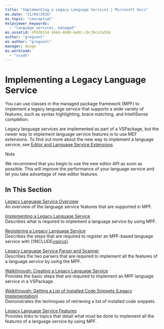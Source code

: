 ```yaml
---
title: "Implementing a Legacy Language Service1 | Microsoft Docs"
ms.date: "11/04/2016"
ms.topic: "conceptual"
helpviewer_keywords: 
  - "language services, managed"
ms.assetid: df638f24-166d-4b80-be82-c9c39ca7a556
author: "gregvanl"
ms.author: "gregvanl"
manager: douge
ms.workload: 
  - "vssdk"
---
```

# Implementing a Legacy Language Service
You can use classes in the managed package framework (MPF) to implement a legacy language service that supports a wide variety of features, such as syntax highlighting, brace matching, and IntelliSense completion.  
  
 Legacy language services are implemented as part of a VSPackage, but the newer way to implement language service features is to use MEF extensions. To find out more about the new way to implement a language service, see [Editor and Language Service Extensions](../../extensibility/editor-and-language-service-extensions.md).  
  
> [!NOTE]
>  We recommend that you begin to use the new editor API as soon as possible. This will improve the performance of your language service and let you take advantage of new editor features.  
  
## In This Section  
 [Legacy Language Service Overview](../../extensibility/internals/legacy-language-service-overview.md)  
 An overview of the language service features that are supported in MPF.  
  
 [Implementing a Legacy Language Service](../../extensibility/internals/implementing-a-legacy-language-service2.md)  
 Describes what is required to implement a language service by using MPF.  
  
 [Registering a Legacy Language Service](../../extensibility/internals/registering-a-legacy-language-service1.md)  
 Describes the steps that are required to register an MPF-based language service with [!INCLUDE[vsprvs](../../code-quality/includes/vsprvs_md.md)].  
  
 [Legacy Language Service Parser and Scanner](../../extensibility/internals/legacy-language-service-parser-and-scanner.md)  
 Describes the two parsers that are required to implement all the features of a language service by using the MPF.  
  
 [Walkthrough: Creating a Legacy Language Service](../../extensibility/internals/walkthrough-creating-a-legacy-language-service.md)  
 Provides the basic steps that are required to implement an MPF language service in a VSPackage.  
  
 [Walkthrough: Getting a List of Installed Code Snippets (Legacy Implementation)](../../extensibility/internals/walkthrough-getting-a-list-of-installed-code-snippets-legacy-implementation.md)  
 Demonstrates the techniques of retrieving a list of installed code snippets.  
  
 [Legacy Language Service Features](../../extensibility/internals/legacy-language-service-features1.md)  
 Provides links to topics that detail what must be done to implement all the features of a language service by using MPF.